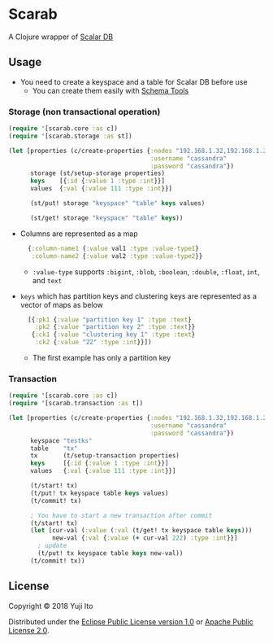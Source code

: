 # Scarab

A Clojure wrapper of [Scalar DB](https://github.com/scalar-labs/scalardb)

## Usage

- You need to create a keyspace and a table for Scalar DB before use
  - You can create them easily with [Schema Tools](https://github.com/scalar-labs/scalardb/tree/master/tools/schema)

### Storage (non transactional operation)

```clojure
(require '[scarab.core :as c])
(require '[scarab.storage :as st])

(let [properties (c/create-properties {:nodes "192.168.1.32,192.168.1.23"
                                       :username "cassandra"
                                       :password "cassandra"})
      storage (st/setup-storage properties)
      keys    [{:id {:value 1 :type :int}}]
      values  {:val {:value 111 :type :int}}]

      (st/put! storage "keyspace" "table" keys values)

      (st/get! storage "keyspace" "table" keys))
```

- Columns are represented as a map
  ```clojure
    {:column-name1 {:value val1 :type :value-type1}
     :column-name2 {:value val2 :type :value-type2}}
  ```
  - `:value-type` supports `:bigint`, `:blob`, `:boolean`, `:double`, `:float`, `int`, and `text`

- `keys` which has partition keys and clustering keys are represented as a vector of maps as below
  ```clojure
    [{:pk1 {:value "partition key 1" :type :text}
      :pk2 {:value "partition key 2" :type :text}}
     {:ck1 {:value "clustering key 1" :type :text}
      :ck2 {:value "22" :type :int}}])
  ```
  - The first example has only a partition key

### Transaction

```clojure
(require '[scarab.core :as c])
(require '[scarab.transaction :as t])

(let [properties (c/create-properties {:nodes "192.168.1.32,192.168.1.23,192.168.1.11"
                                       :username "cassandra"
                                       :password "cassandra"})
      keyspace "testks"
      table    "tx"
      tx       (t/setup-transaction properties)
      keys     [{:id {:value 1 :type :int}}]
      values   {:val {:value 111 :type :int}}]

      (t/start! tx)
      (t/put! tx keyspace table keys values)
      (t/commit! tx)

      ; You have to start a new transaction after commit
      (t/start! tx)
      (let [cur-val (:value (:val (t/get! tx keyspace table keys)))
            new-val {:val {:value (+ cur-val 222) :type :int}}]
        ; update
        (t/put! tx keyspace table keys new-val))
      (t/commit! tx))
```

## License

Copyright © 2018 Yuji Ito

Distributed under the [Eclipse Public License version 1.0](http://www.eclipse.org/legal/epl-v10.html) or [Apache Public License 2.0](http://www.apache.org/licenses/LICENSE-2.0.html).
